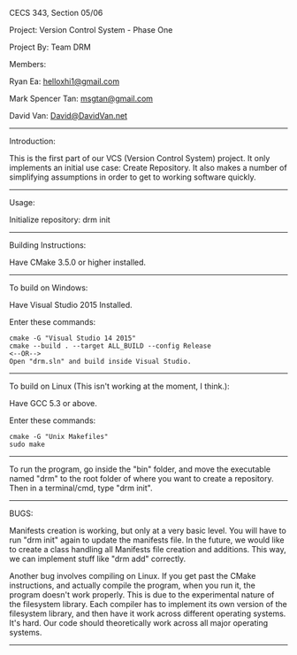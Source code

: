 CECS 343, Section 05/06

Project: Version Control System - Phase One

Project By: Team DRM

Members:

Ryan Ea: helloxhi1@gmail.com

Mark Spencer Tan: msgtan@gmail.com

David Van: David@DavidVan.net

--------------------------------------------------------------------------------

Introduction:

This is the first part of our VCS (Version Control System) project. It only
implements an initial use case: Create Repository. It also makes a number of
simplifying assumptions in order to get to working software quickly.

--------------------------------------------------------------------------------

Usage:

Initialize repository: drm init

--------------------------------------------------------------------------------

Building Instructions:

Have CMake 3.5.0 or higher installed.

--------------------------------------------------------------------------------

To build on Windows:

Have Visual Studio 2015 Installed.

Enter these commands:

```
cmake -G "Visual Studio 14 2015"
cmake --build . --target ALL_BUILD --config Release
<--OR-->
Open "drm.sln" and build inside Visual Studio.
```

--------------------------------------------------------------------------------

To build on Linux (This isn't working at the moment, I think.):

Have GCC 5.3 or above.

Enter these commands:

```
cmake -G "Unix Makefiles"
sudo make
```

--------------------------------------------------------------------------------

To run the program, go inside the "bin" folder, and move the executable named
"drm" to the root folder of where you want to create a repository. Then in a
terminal/cmd, type "drm init".

--------------------------------------------------------------------------------

BUGS:

Manifests creation is working, but only at a very basic level. You will
have to run "drm init" again to update the manifests file. In the future,
we would like to create a class handling all Manifests file creation and
additions. This way, we can implement stuff like "drm add" correctly.

Another bug involves compiling on Linux. If you get past the CMake instructions,
and actually compile the program, when you run it, the program doesn't work
properly. This is due to the experimental nature of the filesystem library.
Each compiler has to implement its own version of the filesystem library, and
then have it work across different operating systems. It's hard. Our code should
theoretically work across all major operating systems.

--------------------------------------------------------------------------------
